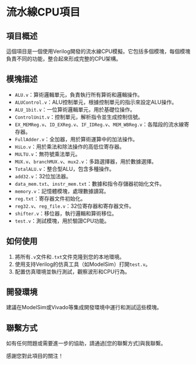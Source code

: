 # 流水線CPU項目

## 項目概述
這個項目是一個使用Verilog開發的流水線CPU模擬。它包括多個模塊，每個模塊負責不同的功能，整合起來形成完整的CPU架構。

## 模塊描述
- `ALU.v`：算術邏輯單元，負責執行所有算術和邏輯操作。
- `ALUControl.v`：ALU控制單元，根據控制單元的指示來設定ALU操作。
- `ALU_1bit.v`：一位算術邏輯單元，用於基礎位操作。
- `ControlUnit.v`：控制單元，解析指令並生成控制信號。
- `EX_MEMReg.v`、`ID_EXReg.v`、`IF_IDReg.v`、`MEM_WBReg.v`：各階段的流水線寄存器。
- `FullAdder.v`：全加器，用於算術運算中的加法操作。
- `HiLo.v`：用於乘法和除法操作的高低位寄存器。
- `MULTU.v`：無符號乘法單元。
- `MUX.v`、`branchMUX.v`、`mux2.v`：多路選擇器，用於數據選擇。
- `TotalALU.v`：整合型ALU，包含多種操作。
- `add32.v`：32位加法器。
- `data_mem.txt`、`instr_mem.txt`：數據和指令存儲器初始化文件。
- `memory.v`：記憶體模塊，處理數據讀寫。
- `reg.txt`：寄存器文件初始化。
- `reg32.v`、`reg_file.v`：32位寄存器和寄存器文件。
- `shifter.v`：移位器，執行邏輯和算術移位。
- `test.v`：測試模塊，用於驗證CPU功能。

## 如何使用
1. 將所有`.v`文件和`.txt`文件克隆到您的本地環境。
2. 使用支持Verilog的仿真工具（如ModelSim）打開`test.v`。
3. 配置仿真環境並執行測試，觀察波形和CPU行為。

## 開發環境
建議在ModelSim或Vivado等集成開發環境中運行和測試這些模塊。

## 聯繫方式
如有任何問題或需要進一步的協助，請通過[您的聯繫方式]與我聯繫。

感謝您對此項目的關注！
